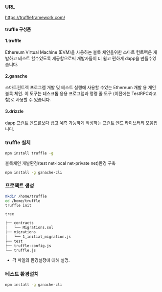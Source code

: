 ### URL
https://truffleframework.com/

#### truffle 구성품
#### 1.truffle
Ethereum Virtual Machine (EVM)을 사용하는 블록 체인을위한 스마트 컨트렉은 개발하고 테스트 할수있도록 제공함으로써 개발자들이 더 쉽고 편하게 dapp을 만들수있습니다.

#### 2.ganache
스마트컨트렉 프로그램 개발 및 테스트 실행에 사용할 수있는 Ethereum 개발 용 개인 블록 체인. 이 도구는 데스크톱 응용 프로그램과 명령 줄 도구 (이전에는 TestRPC라고 함)로 사용할 수 있습니다.

#### 3.drizzle
dapp 프런트 엔드를보다 쉽고 예측 가능하게 작성하는 프런트 엔드 라이브러리 모음입니다.



### truffle 설치
```bash
npm install truffle -g
```
블록체인 개발환경(test net-local net-private net)환경 구축
```bash
npm install -g ganache-cli
```



### 프로젝트 생성
```bash
mkdir /home/truffle
cd /home/truffle
truffle init
```

```bash
tree
```

```bash
├── contracts
│   └── Migrations.sol
├── migrations
│   └── 1_initial_migration.js
├── test
├── truffle-config.js
└── truffle.js
```
* 각 파일의 환경설정에 대해 설명.

### 테스트 환경설치
```bash
npm install -g ganache-cli
```
